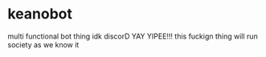 # keanobot
multi functional bot thing idk discorD YAY YIPEE!!!
this fuckign thing will run society as we know it
